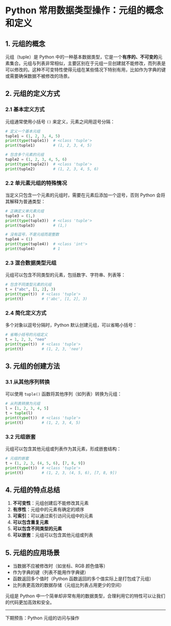 # Python 常用数据类型操作：元组的概念和定义

## 1. 元组的概念

元组（tuple）是 Python 中的一种基本数据类型，它是一个**有序的、不可变的**元素集合。元组与列表非常相似，主要区别在于元组一旦创建就不能修改，而列表是可以修改的。这种不可变特性使得元组在某些情况下特别有用，比如作为字典的键或需要确保数据不被修改的场景。

## 2. 元组的定义方式

### 2.1 基本定义方式

元组通常使用小括号 `()` 来定义，元素之间用逗号分隔：

```python
# 定义一个基本元组
tuple1 = (1, 2, 3, 4, 5)
print(type(tuple1))  # <class 'tuple'>
print(tuple1)        # (1, 2, 3, 4, 5)

# 包含多个元素的元组
tuple2 = (1, 2, 3, 4, 5, 6)
print(type(tuple2))  # <class 'tuple'>
print(tuple2)        # (1, 2, 3, 4, 5, 6)
```

### 2.2 单元素元组的特殊情况

当定义只包含一个元素的元组时，需要在元素后添加一个逗号，否则 Python 会将其解释为普通类型：

```python
# 正确定义单元素元组
tuple3 = (1,)
print(type(tuple3))  # <class 'tuple'>
print(tuple3)        # (1,)

# 没有逗号，不是元组而是整数
tuple4 = (1)
print(type(tuple4))  # <class 'int'>
print(tuple4)        # 1
```

### 2.3 混合数据类型元组

元组可以包含不同类型的元素，包括数字、字符串、列表等：

```python
# 包含不同类型元素的元组
t = ("abc", [1, 2], 3)
print(type(t))  # <class 'tuple'>
print(t)        # ('abc', [1, 2], 3)
```

### 2.4 简化定义方式

多个对象以逗号分隔时，Python 默认创建元组，可以省略小括号：

```python
# 省略小括号的元组定义
t = 1, 2, 3, "neo"
print(type(t))  # <class 'tuple'>
print(t)        # (1, 2, 3, 'neo')
```

## 3. 元组的创建方法

### 3.1 从其他序列转换

可以使用 `tuple()` 函数将其他序列（如列表）转换为元组：

```python
# 从列表转换为元组
l = [1, 2, 3, 4, 5]
t = tuple(l)
print(type(t))  # <class 'tuple'>
print(t)        # (1, 2, 3, 4, 5)
```

### 3.2 元组嵌套

元组可以包含其他元组或列表作为其元素，形成嵌套结构：

```python
# 元组的嵌套
t = (1, 2, 3, (4, 5, 6), [7, 8, 9])
print(type(t))  # <class 'tuple'>
print(t)        # (1, 2, 3, (4, 5, 6), [7, 8, 9])
```

## 4. 元组的特点总结

1. **不可变性**：元组创建后不能修改其元素
2. **有序性**：元组中的元素有确定的顺序
3. **可索引**：可以通过索引访问元组中的元素
4. **可以包含重复元素**
5. **可以包含不同类型的元素**
6. **可以嵌套**：元组可以包含其他元组或列表

## 5. 元组的应用场景

- 当数据不应被修改时（如坐标、RGB 颜色值等）
- 作为字典的键（列表不能用作字典键）
- 函数返回多个值时（Python 函数返回的多个值实际上是打包成了元组）
- 比列表更高效的数据存储（元组比列表占用更少的空间）

元组是 Python 中一个简单却非常有用的数据类型，合理利用它的特性可以让我们的代码更加高效和安全。

---

下期预告：Python 元组的访问与操作